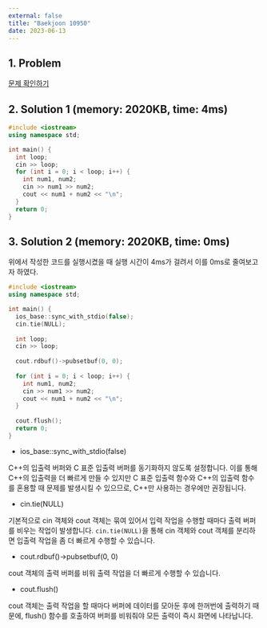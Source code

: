 ```yaml
---
external: false
title: "Baekjoon 10950"
date: 2023-06-13
---
```


## 1. Problem

[문제 확인하기](https://www.acmicpc.net/problem/10950)

## 2. Solution 1 (memory: 2020KB, time: 4ms)

```C++
#include <iostream>
using namespace std;

int main() {
  int loop;
  cin >> loop;
  for (int i = 0; i < loop; i++) {
    int num1, num2;
    cin >> num1 >> num2;
    cout << num1 + num2 << "\n";
  }
  return 0;
}
```

## 3. Solution 2 (memory: 2020KB, time: 0ms)

위에서 작성한 코드를 실행시켰을 때 실행 시간이 4ms가 걸려서 이를 0ms로 줄여보고자 하였다.

```C++
#include <iostream>
using namespace std;

int main() {
  ios_base::sync_with_stdio(false);
  cin.tie(NULL);
  
  int loop;
  cin >> loop;
  
  cout.rdbuf()->pubsetbuf(0, 0);
  
  for (int i = 0; i < loop; i++) {
    int num1, num2;
    cin >> num1 >> num2;
    cout << num1 + num2 << "\n";
  }
  
  cout.flush();
  return 0;
}
```

- ios_base::sync_with_stdio(false)  

C++의 입출력 버퍼와 C 표준 입출력 버퍼를 동기화하지 않도록 설정합니다. 이를 통해 C++의 입출력을 더 빠르게 만들 수 있지만 C 표준 입출력 함수와 C++의 입출력 함수를 혼용할 때 문제를 발생시킬 수 있으므로, C++만 사용하는 경우에만 권장됩니다.

- cin.tie(NULL)  

기본적으로 cin 객체와 cout 객체는 묶여 있어서 입력 작업을 수행할 때마다 출력 버퍼를 비우는 작업이 발생합니다. `cin.tie(NULL)`을 통해 cin 객체와 cout 객체를 분리하면 입출력 작업을 좀 더 빠르게 수행할 수 있습니다.

- cout.rdbuf()->pubsetbuf(0, 0)  

cout 객체의 출력 버퍼를 비워 출력 작업을 더 빠르게 수행할 수 있습니다.

- cout.flush()  

cout 객체는 출력 작업을 할 때마다 버퍼에 데이터를 모아둔 후에 한꺼번에 출력하기 때문에, flush() 함수를 호출하여 버퍼를 비워줘야 모든 출력이 즉시 화면에 나타납니다.
